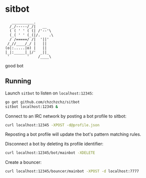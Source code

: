 # sitbot

```
   __________.
  /_/-----/_/|   __
  ( ( ' ' ( (| /'--'\
  (_( ' ' (_(|/.    .\
  / /=====/ /|  '||'
 /_//____/_/ |   ||
(o|:.....|o) |   ||
|_|:_____|_|/'  _||_
 '        '    /____\
```

good bot

## Running

Launch `sitbot` to listen on `localhost:12345`:
```sh
go get github.com/chzchzchz/sitbot
sitbot localhost:12345 &
```

Connect to an IRC network by posting a bot profile to sitbot:
```sh
curl localhost:12345 -XPOST -d@profile.json
```
Reposting a bot profile will update the bot's pattern matching rules.

Disconnect a bot by deleting its profile identifier:
```sh
curl localhost:12345/bot/mainbot -XDELETE
```

Create a bouncer:
```sh
curl localhost:12345/bouncer/mainbot -XPOST -d localhost:7777
```